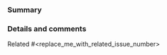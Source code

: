 <!--
⚠️ If you do not respect this template, your pull request will be closed.
⚠️ Your pull request title should be short detailed and understandable for all.
⚠️ Please make sure to do the following before creating a Pull Request.

- [ ] I have added a related issue number.
- [ ] I have read the CONTRIBUTING document on the Qiskit website. (Link - https://qiskit.org/documentation/contributing_to_qiskit.html#translating-documentation)
- [ ] I have added my name to the LOCALIZATION_CONTRIBUTORS file under the language that I'd like to contribute.
-->

### Summary



### Details and comments

Related #<replace_me_with_related_issue_number>